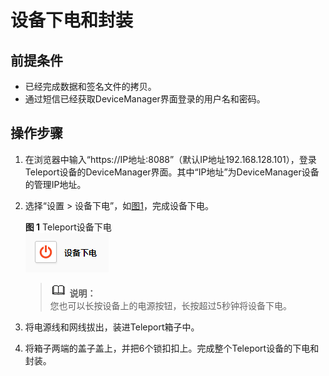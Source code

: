 # 设备下电和封装<a name="des_01_0030"></a>

## 前提条件<a name="section99261038114210"></a>

-   已经完成数据和签名文件的拷贝。
-   通过短信已经获取DeviceManager界面登录的用户名和密码。

## 操作步骤<a name="section12485133313453"></a>

1.  在浏览器中输入“https://IP地址:8088”（默认IP地址192.168.128.101），登录Teleport设备的DeviceManager界面。其中“IP地址”为DeviceManager设备的管理IP地址。
2.  选择“设置 \> 设备下电”，如[图1](#fig13203182114813)，完成设备下电。

    **图 1**  Teleport设备下电<a name="fig13203182114813"></a>  
    ![](figures/Teleport设备下电.png "Teleport设备下电")

    >![](public_sys-resources/icon-note.gif) **说明：**   
    >您也可以长按设备上的电源按钮，长按超过5秒钟将设备下电。  

3.  将电源线和网线拔出，装进Teleport箱子中。
4.  将箱子两端的盖子盖上，并把6个锁扣扣上。完成整个Teleport设备的下电和封装。

